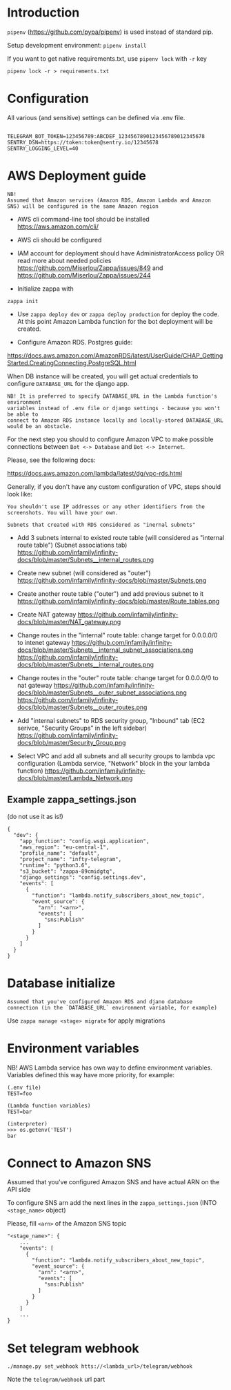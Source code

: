 # Introduction
```pipenv``` (https://github.com/pypa/pipenv) is used instead of standard pip.

Setup development environment:
```pipenv install```

If you want to get native requirements.txt, use ```pipenv lock``` with ```-r``` key

```pipenv lock -r > requirements.txt```


# Configuration
All various (and sensitive) settings can be defined via .env file.

```example .env

TELEGRAM_BOT_TOKEN=123456789:ABCDEF_1234567890123456789012345678
SENTRY_DSN=https://token:token@sentry.io/12345678
SENTRY_LOGGING_LEVEL=40
```


# AWS Deployment guide

```
NB!
Assumed that Amazon services (Amazon RDS, Amazon Lambda and Amazon SNS) will be configured in the same Amazon region
```

* AWS cli command-line tool should be installed
https://aws.amazon.com/cli/

* AWS cli should be configured

* IAM account for deployment should have AdministratorAccess policy OR read more about needed policies
https://github.com/Miserlou/Zappa/issues/849 and https://github.com/Miserlou/Zappa/issues/244

* Initialize zappa with
```
zappa init
```

* Use ```zappa deploy dev``` or ```zappa deploy production``` for deploy the code.
At this point Amazon Lambda function for the bot deployment will be created.

* Configure Amazon RDS.
Postgres guide: 

https://docs.aws.amazon.com/AmazonRDS/latest/UserGuide/CHAP_GettingStarted.CreatingConnecting.PostgreSQL.html

When DB instance will be created, you will get actual credentials to configure 
`DATABASE_URL` for the django app.

```
NB! It is preferred to specify DATABASE_URL in the Lambda function's environment
variables instead of .env file or django settings - because you won't be able to
connect to Amazon RDS instance locally and locally-stored DATABASE_URL would be an obstacle.
```

For the next step you should to configure Amazon VPC to make possible  connections between 
`Bot <-> Database` and `Bot <-> Internet`.

Please, see the following docs:

https://docs.aws.amazon.com/lambda/latest/dg/vpc-rds.html

Generally, if you don't have any custom configuration of VPC, steps should look like:

```You shouldn't use IP addresses or any other identifiers from the screenshots. You will have your own.```

`Subnets that created with RDS considered as "inernal subnets"`

* Add 3 subnets internal to existed route table (will considered as "internal route table")
(Subnet associations tab)
https://github.com/infamily/infinity-docs/blob/master/Subnets__internal_routes.png

* Create new subnet (will considered as "outer")
https://github.com/infamily/infinity-docs/blob/master/Subnets.png

* Create another route table ("outer") and add previous subnet to it
https://github.com/infamily/infinity-docs/blob/master/Route_tables.png

* Create NAT gateway
https://github.com/infamily/infinity-docs/blob/master/NAT_gateway.png

* Change routes in the "internal" route table: change target for 0.0.0.0/0 to intenet gateway
https://github.com/infamily/infinity-docs/blob/master/Subnets__internal_subnet_associations.png
https://github.com/infamily/infinity-docs/blob/master/Subnets__internal_routes.png

* Change routes in the "outer" route table: change target for 0.0.0.0/0 to nat gateway
https://github.com/infamily/infinity-docs/blob/master/Subnets__outer_subnet_associations.png
https://github.com/infamily/infinity-docs/blob/master/Subnets__outer_routes.png

* Add "internal subnets" to RDS security group, "Inbound" tab
(EC2 serivce, "Security Groups" in the left sidebar)
https://github.com/infamily/infinity-docs/blob/master/Security_Group.png

* Select VPC and add all subnets and all security groups to lambda vpc configuration
(Lambda service, "Network" block in the your lambda function)
https://github.com/infamily/infinity-docs/blob/master/Lambda_Network.png

## Example zappa_settings.json

(do not use it as is!)

```
{
  "dev": {
    "app_function": "config.wsgi.application",
    "aws_region": "eu-central-1",
    "profile_name": "default",
    "project_name": "infty-telegram",
    "runtime": "python3.6",
    "s3_bucket": "zappa-89cmidgtq",
    "django_settings": "config.settings.dev",
    "events": [
      {
        "function": "lambda.notify_subscribers_about_new_topic",
        "event_source": {
          "arn": "<arn>",
          "events": [
            "sns:Publish"
          ]
        }
      }
    ]
  }
}
```


# Database initialize
```
Assumed that you've configured Amazon RDS and djano database
connection (in the `DATABASE_URL` environment variable, for example)
```

Use ```zappa manage <stage> migrate``` for apply migrations


# Environment variables
NB! AWS Lambda service has own way to define environment variables.
Variables defined this way have more priority, for example:

```
(.env file)
TEST=foo
```

```
(Lambda function variables)
TEST=bar
```

```
(interpreter)
>>> os.getenv('TEST')
bar
```


# Connect to Amazon SNS
Assumed that you've configured Amazon SNS and have actual ARN on the API side

To configure SNS arn add the next lines in the `zappa_settings.json`
(INTO `<stage_name>` object)

Please, fill `<arn>` of the Amazon SNS topic

```
"<stage_name>": {
    ...
    "events": [
      {
        "function": "lambda.notify_subscribers_about_new_topic",
        "event_source": {
          "arn": "<arn>",
          "events": [
            "sns:Publish"
          ]
        }
      }
    ]
    ...
}
```

# Set telegram webhook
```
./manage.py set_webhook htts://<lambda_url>/telegram/webhook
```

Note the ```telegram/webhook``` url part
